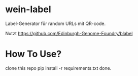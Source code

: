 # wein-label
Label-Generator für random URLs mit QR-code.

Nutzt https://github.com/Edinburgh-Genome-Foundry/blabel

# How To Use?
clone this repo
pip install -r requirements.txt
done.
